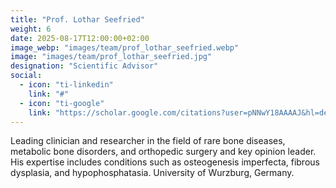 ```yaml
---
title: "Prof. Lothar Seefried"
weight: 6
date: 2025-08-17T12:00:00+02:00
image_webp: "images/team/prof_lothar_seefried.webp"
image: "images/team/prof_lothar_seefried.jpg"     
designation: "Scientific Advisor"
social:
  - icon: "ti-linkedin"
    link: "#"
  - icon: "ti-google"
    link: "https://scholar.google.com/citations?user=pNNwY18AAAAJ&hl=de"
---
```


Leading clinician and researcher in the field of rare bone diseases, metabolic bone disorders, and orthopedic surgery and key opinion leader. His expertise includes conditions such as osteogenesis imperfecta, fibrous dysplasia, and hypophosphatasia. University of Wurzburg, Germany.

